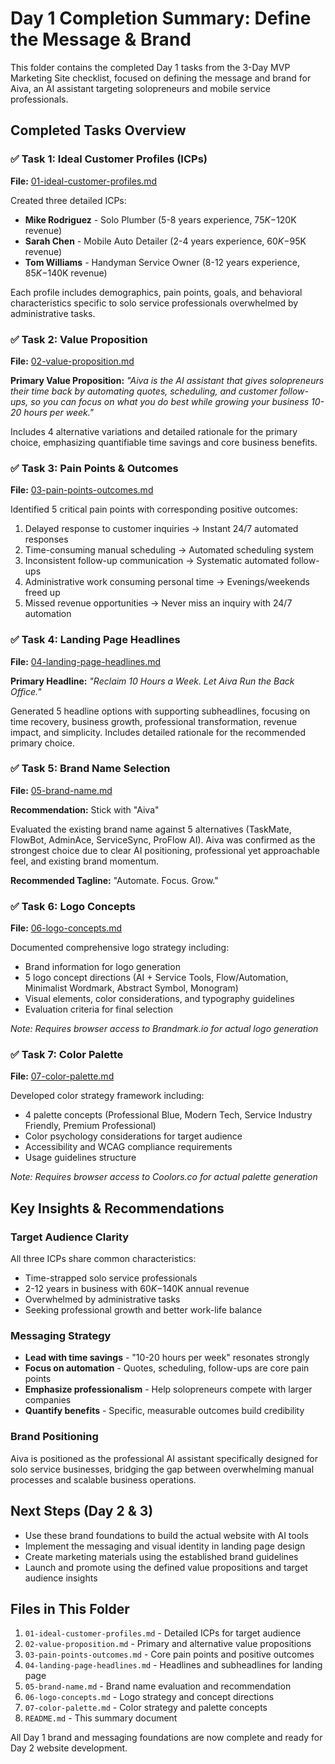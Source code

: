 # Day 1 Completion Summary: Define the Message & Brand

This folder contains the completed Day 1 tasks from the 3-Day MVP Marketing Site checklist, focused on defining the message and brand for Aiva, an AI assistant targeting solopreneurs and mobile service professionals.

## Completed Tasks Overview

### ✅ Task 1: Ideal Customer Profiles (ICPs)
**File:** [01-ideal-customer-profiles.md](./01-ideal-customer-profiles.md)

Created three detailed ICPs:
- **Mike Rodriguez** - Solo Plumber (5-8 years experience, $75K-$120K revenue)
- **Sarah Chen** - Mobile Auto Detailer (2-4 years experience, $60K-$95K revenue)  
- **Tom Williams** - Handyman Service Owner (8-12 years experience, $85K-$140K revenue)

Each profile includes demographics, pain points, goals, and behavioral characteristics specific to solo service professionals overwhelmed by administrative tasks.

### ✅ Task 2: Value Proposition
**File:** [02-value-proposition.md](./02-value-proposition.md)

**Primary Value Proposition:**
*"Aiva is the AI assistant that gives solopreneurs their time back by automating quotes, scheduling, and customer follow-ups, so you can focus on what you do best while growing your business 10-20 hours per week."*

Includes 4 alternative variations and detailed rationale for the primary choice, emphasizing quantifiable time savings and core business benefits.

### ✅ Task 3: Pain Points & Outcomes
**File:** [03-pain-points-outcomes.md](./03-pain-points-outcomes.md)

Identified 5 critical pain points with corresponding positive outcomes:
1. Delayed response to customer inquiries → Instant 24/7 automated responses
2. Time-consuming manual scheduling → Automated scheduling system
3. Inconsistent follow-up communication → Systematic automated follow-ups
4. Administrative work consuming personal time → Evenings/weekends freed up
5. Missed revenue opportunities → Never miss an inquiry with 24/7 automation

### ✅ Task 4: Landing Page Headlines
**File:** [04-landing-page-headlines.md](./04-landing-page-headlines.md)

**Primary Headline:** *"Reclaim 10 Hours a Week. Let Aiva Run the Back Office."*

Generated 5 headline options with supporting subheadlines, focusing on time recovery, business growth, professional transformation, revenue impact, and simplicity. Includes detailed rationale for the recommended primary choice.

### ✅ Task 5: Brand Name Selection
**File:** [05-brand-name.md](./05-brand-name.md)

**Recommendation:** Stick with "Aiva"

Evaluated the existing brand name against 5 alternatives (TaskMate, FlowBot, AdminAce, ServiceSync, ProFlow AI). Aiva was confirmed as the strongest choice due to clear AI positioning, professional yet approachable feel, and existing brand momentum.

**Recommended Tagline:** "Automate. Focus. Grow."

### ✅ Task 6: Logo Concepts
**File:** [06-logo-concepts.md](./06-logo-concepts.md)

Documented comprehensive logo strategy including:
- Brand information for logo generation
- 5 logo concept directions (AI + Service Tools, Flow/Automation, Minimalist Wordmark, Abstract Symbol, Monogram)
- Visual elements, color considerations, and typography guidelines
- Evaluation criteria for final selection

*Note: Requires browser access to Brandmark.io for actual logo generation*

### ✅ Task 7: Color Palette
**File:** [07-color-palette.md](./07-color-palette.md)

Developed color strategy framework including:
- 4 palette concepts (Professional Blue, Modern Tech, Service Industry Friendly, Premium Professional)
- Color psychology considerations for target audience
- Accessibility and WCAG compliance requirements
- Usage guidelines structure

*Note: Requires browser access to Coolors.co for actual palette generation*

## Key Insights & Recommendations

### Target Audience Clarity
All three ICPs share common characteristics:
- Time-strapped solo service professionals
- 2-12 years in business with $60K-$140K annual revenue
- Overwhelmed by administrative tasks
- Seeking professional growth and better work-life balance

### Messaging Strategy
- **Lead with time savings** - "10-20 hours per week" resonates strongly
- **Focus on automation** - Quotes, scheduling, follow-ups are core pain points
- **Emphasize professionalism** - Help solopreneurs compete with larger companies
- **Quantify benefits** - Specific, measurable outcomes build credibility

### Brand Positioning
Aiva is positioned as the professional AI assistant specifically designed for solo service businesses, bridging the gap between overwhelming manual processes and scalable business operations.

## Next Steps (Day 2 & 3)
- Use these brand foundations to build the actual website with AI tools
- Implement the messaging and visual identity in landing page design
- Create marketing materials using the established brand guidelines
- Launch and promote using the defined value propositions and target audience insights

## Files in This Folder
1. `01-ideal-customer-profiles.md` - Detailed ICPs for target audience
2. `02-value-proposition.md` - Primary and alternative value propositions
3. `03-pain-points-outcomes.md` - Core pain points and positive outcomes
4. `04-landing-page-headlines.md` - Headlines and subheadlines for landing page
5. `05-brand-name.md` - Brand name evaluation and recommendation
6. `06-logo-concepts.md` - Logo strategy and concept directions
7. `07-color-palette.md` - Color strategy and palette concepts
8. `README.md` - This summary document

All Day 1 brand and messaging foundations are now complete and ready for Day 2 website development.
